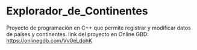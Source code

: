 # Explorador_de_Continentes
Proyecto de programación en C++ que permite registrar y modificar datos de países y continentes.
link del proyecto en Online GBD: https://onlinegdb.com/Vv0eLdohK